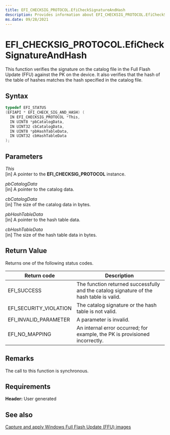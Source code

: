 ```yaml
---
title: EFI_CHECKSIG_PROTOCOL.EfiCheckSignatureAndHash
description: Provides information about EFI_CHECKSIG_PROTOCOL.EfiCheckSignatureAndHash.
ms.date: 09/28/2021
---
```


# EFI_CHECKSIG_PROTOCOL.EfiCheckSignatureAndHash

This function verifies the signature on the catalog file in the Full Flash Update (FFU) against the PK on the device. It also verifies that the hash of the table of hashes matches the hash specified in the catalog file.

## Syntax

```cpp
typedef EFI_STATUS
(EFIAPI * EFI_CHECK_SIG_AND_HASH) (
  IN EFI_CHECKSIG_PROTOCOL *This,
  IN UINT8 *pbCatalogData,
  IN UINT32 cbCatalogData,
  IN UINT8 *pbHashTableData,
  IN UINT32 cbHashTableData
);
```

## Parameters

*This*  
[in] A pointer to the **EFI_CHECKSIG_PROTOCOL** instance.

*pbCatalogData*  
[in] A pointer to the catalog data.

*cbCatalogData*  
[in] The size of the catalog data in bytes.

*pbHashTableData*  
[in] A pointer to the hash table data.

*cbHashTableData*  
[in] The size of the hash table data in bytes.

## Return Value

Returns one of the following status codes.

| Return code | Description |
|--|--|
| EFI_SUCCESS | The function returned successfully and the catalog signature of the hash table is valid. |
| EFI_SECURITY_VIOLATION | The catalog signature or the hash table is not valid. |
| EFI_INVALID_PARAMETER | A parameter is invalid. |
| EFI_NO_MAPPING | An internal error occurred; for example, the PK is provisioned incorrectly. |

## Remarks

The call to this function is synchronous.

## Requirements

**Header:** User generated

## See also

[Capture and apply Windows Full Flash Update (FFU) images](/windows-hardware/manufacture/desktop/deploy-windows-using-full-flash-update--ffu)
